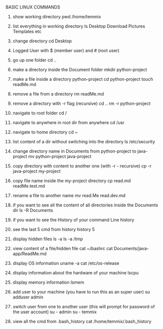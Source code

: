 BASIC LINUX COMMANDS

1. show working directory
    pwd 
    /home/temmix

2. list everything in working directory
    ls
    Desktop  Download   Pictures  Templates etc

3. change directory
    cd Desktop

4. Logged User with $ (member user) and # (root user)

5. go up one folder
   cd ..

6. make a directory inside the Document folder
   mkdir python-project

7. make a file inside a directory python-project
   cd python-project
   touch readMe.md

8. remove a file from a directory
   rm readMe.md

9. remove a directory with -r flag (recursive)
    cd ..
    rm -r python-project

10. navigate to root folder
    cd  /

11. navigate to anywhere in root dir from anywhere
    cd  /usr

12. navigate to home directory
    cd  ~

13. list content of a dir without switching into the directory
    ls  /etc/security

14. change directory name in Documents from python-project to java-project
    mv  python-project  java-project

15. copy directory with content to another one (with -r - recursive)
    cp -r java-project  my-project 

16. copy file name inside the my-project directory
    cp read.md readMe.test.md

17. rename a file to another name
    mv read.Me read.dev.md

18. if you want to see all the content of all directories inside the Documents dir
    ls -R Documents

19. if you want to see the History of your command Line
    history

20. see the last 5 cmd from history
    history 5

21. display hidden files
    ls -a
    ls -a  /tmp

22. view content of a file/hidden file
    cat ~/bashrc
    cat Documents/java-app/ReadMe.md

23. display OS information
    uname -a
    cat /etc/os-release

24. display information about the hardware of your machine
    lscpu

25. display memory information
    lsmem

26. add user to your machine (you have to run this as an super user)
    su adduser admin

27. switch user from one to another user (this will prompt for password of the user account)
    su - admin
    su - temmix

28. view all the cmd from .bash_history
    cat /home/temmix/.bash_history